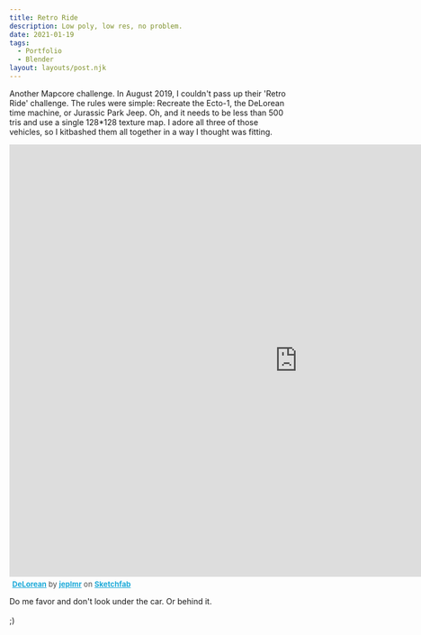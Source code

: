 ```yaml
---
title: Retro Ride
description: Low poly, low res, no problem. 
date: 2021-01-19
tags:
  - Portfolio
  - Blender
layout: layouts/post.njk
---
```


<p>Another Mapcore challenge. In August 2019, I couldn't pass up their 'Retro Ride' challenge. The rules were simple: Recreate the Ecto-1, the DeLorean time machine, or Jurassic Park Jeep. Oh, and it needs to be less than 500 tris and use a single 128*128 texture map. I adore all three of those vehicles, so I kitbashed them all together in a way I thought was fitting.</p>

<div class="sketchfab-embed-wrapper">
    <iframe title="A 3D model" width="1024" height="768" src="https://sketchfab.com/models/873d009b36a84b06a5e2612c8ecafa9d/embed?autostart=0&amp;ui_controls=1&amp;ui_infos=1&amp;ui_inspector=1&amp;ui_stop=1&amp;ui_watermark=1&amp;ui_watermark_link=1" frameborder="0" allow="autoplay; fullscreen; vr" mozallowfullscreen="true" webkitallowfullscreen="true"></iframe>
    <p style="font-size: 13px; font-weight: normal; margin: 5px; color: #4A4A4A;">
        <a href="https://sketchfab.com/3d-models/delorean-873d009b36a84b06a5e2612c8ecafa9d?utm_medium=embed&utm_source=website&utm_campaign=share-popup" target="_blank" style="font-weight: bold; color: #1CAAD9;">DeLorean</a>
        by <a href="https://sketchfab.com/jeplmr?utm_medium=embed&utm_source=website&utm_campaign=share-popup" target="_blank" style="font-weight: bold; color: #1CAAD9;">jeplmr</a>
        on <a href="https://sketchfab.com?utm_medium=embed&utm_source=website&utm_campaign=share-popup" target="_blank" style="font-weight: bold; color: #1CAAD9;">Sketchfab</a>
    </p>
</div>

<p>Do me favor and don't look under the car. Or behind it.</br></br>;)</p>